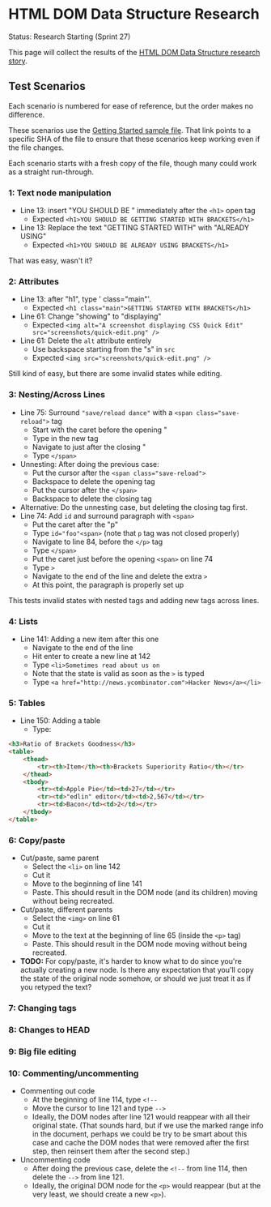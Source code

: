 # HTML DOM Data Structure Research #

Status: Research Starting (Sprint 27)

This page will collect the results of the [HTML DOM Data Structure research story](https://trello.com/card/5-research-data-structure-for-html-dom-edit-mapping/4f90a6d98f77505d7940ce88/844).

## Test Scenarios ##

Each scenario is numbered for ease of reference, but the order makes no difference.

These scenarios use the [Getting Started sample file](https://github.com/adobe/brackets/blob/f482326997f4b6e09a2640c770dbd915c81851a3/samples/root/Getting%20Started/index.html). That link points to a specific SHA of the file to ensure that these scenarios keep working even if the file changes.

Each scenario starts with a fresh copy of the file, though many could work as a straight run-through.

### 1: Text node manipulation

* Line 13: insert "YOU SHOULD BE " immediately after the `<h1>` open tag
    * Expected `<h1>YOU SHOULD BE GETTING STARTED WITH BRACKETS</h1>`
* Line 13: Replace the text "GETTING STARTED WITH" with "ALREADY USING"
    * Expected `<h1>YOU SHOULD BE ALREADY USING BRACKETS</h1>`

That was easy, wasn't it?

### 2: Attributes

* Line 13: after "h1", type ' class="main"'.
    * Expected `<h1 class="main">GETTING STARTED WITH BRACKETS</h1>`
* Line 61: Change "showing" to "displaying"
    * Expected `<img alt="A screenshot displaying CSS Quick Edit" src="screenshots/quick-edit.png" />`
* Line 61: Delete the `alt` attribute entirely
    * Use backspace starting from the "s" in `src`
    * Expected `<img src="screenshots/quick-edit.png" />`

Still kind of easy, but there are some invalid states while editing.

### 3: Nesting/Across Lines

* Line 75: Surround `"save/reload dance"` with a `<span class="save-reload">` tag
    * Start with the caret before the opening "
    * Type in the new tag
    * Navigate to just after the closing "
    * Type `</span>`
* Unnesting: After doing the previous case:
    * Put the cursor after the `<span class="save-reload">`
    * Backspace to delete the opening tag
    * Put the cursor after the `</span>`
    * Backspace to delete the closing tag
* Alternative: Do the unnesting case, but deleting the closing tag first.
* Line 74: Add `id` and surround paragraph with `<span>`
    * Put the caret after the "p"
    * Type `id="foo"<span>` (note that `p` tag was not closed properly)
    * Navigate to line 84, before the `</p>` tag
    * Type `</span>`
    * Put the caret just before the opening `<span>` on line 74
    * Type `>`
    * Navigate to the end of the line and delete the extra `>`
    * At this point, the paragraph is properly set up

This tests invalid states with nested tags and adding new tags across lines.

### 4: Lists

* Line 141: Adding a new item after this one
    * Navigate to the end of the line
    * Hit enter to create a new line at 142
    * Type `<li>Sometimes read about us on `
    * Note that the state is valid as soon as the `>` is typed
    * Type `<a href="http://news.ycombinator.com">Hacker News</a></li>`

### 5: Tables

* Line 150: Adding a table
    * Type:

```html
<h3>Ratio of Brackets Goodness</h3>
<table>
    <thead>
        <tr><th>Item</th><th>Brackets Superiority Ratio</th></tr>
    </thead>
    <tbody>
        <tr><td>Apple Pie</td><td>27</td></tr>
        <tr><td>"edlin" editor</td><td>2,567</td></tr>
        <tr><td>Bacon</td><td>2</td></tr>
    </tbody>
</table>
```

### 6: Copy/paste

* Cut/paste, same parent
  * Select the `<li>` on line 142
  * Cut it
  * Move to the beginning of line 141
  * Paste. This should result in the DOM node (and its children) moving without being recreated.
* Cut/paste, different parents
  * Select the `<img>` on line 61
  * Cut it
  * Move to the text at the beginning of line 65 (inside the `<p>` tag)
  * Paste. This should result in the DOM node moving without being recreated.
* **TODO:** For copy/paste, it's harder to know what to do since you're actually creating a new node. Is there any expectation that you'll copy the state of the original node somehow, or should we just treat it as if you retyped the text?

### 7: Changing tags

### 8: Changes to HEAD

### 9: Big file editing

### 10: Commenting/uncommenting

* Commenting out code
  * At the beginning of line 114, type `<!--`
  * Move the cursor to line 121 and type `-->`
  * Ideally, the DOM nodes after line 121 would reappear with all their original state. (That sounds hard, but if we use the marked range info in the document, perhaps we could be try to be smart about this case and cache the DOM nodes that were removed after the first step, then reinsert them after the second step.)
* Uncommenting code
  * After doing the previous case, delete the `<!--` from line 114, then delete the `-->` from line 121.
  * Ideally, the original DOM node for the `<p>` would reappear (but at the very least, we should create a new `<p>`).
